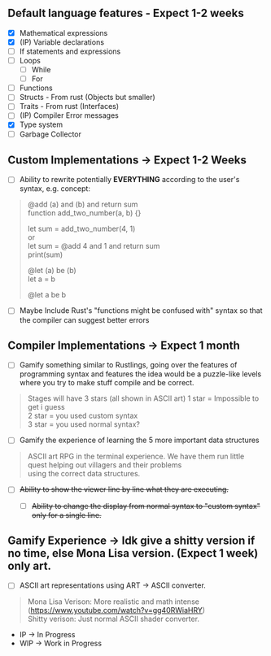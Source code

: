 ## Default language features - Expect 1-2 weeks
- [x] Mathematical expressions
- [x] (IP) Variable declarations
- [ ] If statements and expressions
- [ ] Loops
	- [ ] While
	- [ ] For
- [ ] Functions
- [ ] Structs - From rust (Objects but smaller)
- [ ] Traits - From rust (Interfaces)
- [ ] (IP) Compiler Error messages
- [x] Type system
- [ ] Garbage Collector

## Custom Implementations -> Expect 1-2 Weeks
- [ ] Ability to rewrite potentially **EVERYTHING** according to the user's syntax, e.g. concept:
> @add (a) and (b) and return sum  
> function add_two_number(a, b) {}
> 
> let sum = add_two_number(4, 1)  
> or  
> let sum = @add 4 and 1 and return sum  
> print(sum)
>
> @let (a) be (b)  
> let a = b  
>   
> @let a be b  
- [ ] Maybe Include Rust's "functions might be confused with" syntax so that the compiler can suggest better errors

## Compiler Implementations -> Expect 1 month
- [ ] Gamify something similar to Rustlings, going over the features of programming syntax and features
	    the idea would be a puzzle-like levels where you try to make stuff compile and be correct.
> Stages will have 3 stars (all shown in ASCII art)
> 1 star = Impossible to get i guess  
> 2 star = you used custom syntax  
> 3 star = you used normal syntax?  
- [ ] Gamify the experience of learning the 5 more important data structures
> ASCII art RPG in the terminal experience.
> We have them run little quest helping out villagers and their problems  
> using the correct data structures.
- [ ] ~~Ability to show the viewer line by line what they are executing.~~
	- [ ] ~~Ability to change the display from normal syntax to "custom syntax" only for a single line.~~


## Gamify Experience -> Idk give a shitty version if no time, else Mona Lisa version. (Expect 1 week) only art.
- [ ] ASCII art representations using ART -> ASCII converter.
> Mona Lisa Verison: More realistic and math intense (https://www.youtube.com/watch?v=gg40RWiaHRY)  
> Shitty verison: Just normal ASCII shader converter.


- IP -> In Progress
- WIP -> Work in Progress
